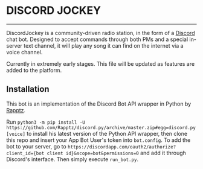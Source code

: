 # DISCORD JOCKEY
---
DiscordJockey is a community-driven radio station, in the form of a  [Discord](https://discord.gg) chat bot. Designed to accept commands through both PMs and a special in-server text channel, it will play any song it can find on the internet via a voice channel. 

Currently in extremely early stages. This file will be updated as features are added to the platform.


## Installation
This bot is an implementation of the Discord Bot API wrapper in Python by [Rapptz](https://github.com/Rapptz/discord.py). 

Run `python3 -m pip install -U https://github.com/Rapptz/discord.py/archive/master.zip#egg=discord.py[voice]` to install his latest version of the Python API wrapper, then clone this repo and insert your App Bot User's token into `bot.config`. To add the bot to your server, go to `https://discordapp.com/oauth2/authorize?client_id={bot client id}&scope=bot&permissions=0` and add it through Discord's interface. Then simply execute `run_bot.py`.
